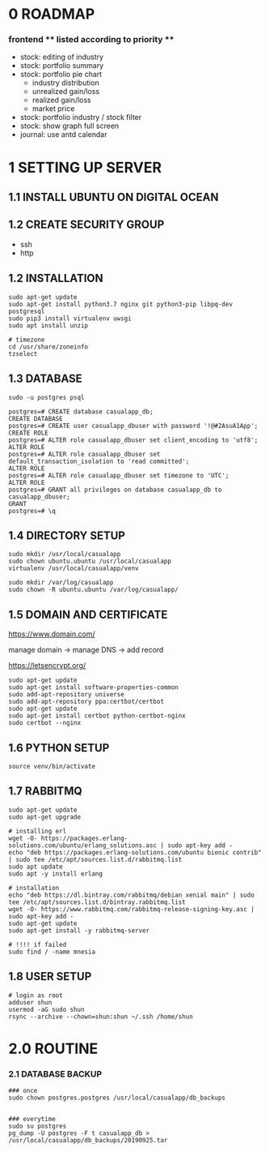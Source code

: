 # 0 ROADMAP
### frontend \** listed according to priority **

*	stock: editing of industry
*	stock: portfolio summary
*	stock: portfolio pie chart
	*	industry distribution
	*	unrealized gain/loss
	*	realized gain/loss
	*	market price
*	stock: portfolio industry / stock filter
*	stock: show graph full screen
*	journal: use antd calendar



# 1 SETTING UP SERVER

## 1.1 INSTALL UBUNTU ON DIGITAL OCEAN

## 1.2 CREATE SECURITY GROUP
* ssh
* http

## 1.2 INSTALLATION

```
sudo apt-get update
sudo apt-get install python3.7 nginx git python3-pip libpq-dev postgresql
sudo pip3 install virtualenv uwsgi
sudo apt install unzip

# timezone
cd /usr/share/zoneinfo
tzselect

```

## 1.3 DATABASE

```
sudo -u postgres psql

postgres=# CREATE database casualapp_db;
CREATE DATABASE
postgres=# CREATE user casualapp_dbuser with password '!@#2AsuA1App';
CREATE ROLE
postgres=# ALTER role casualapp_dbuser set client_encoding to 'utf8';
ALTER ROLE
postgres=# ALTER role casualapp_dbuser set default_transaction_isolation to 'read committed';
ALTER ROLE
postgres=# ALTER role casualapp_dbuser set timezone to 'UTC';
ALTER ROLE
postgres=# GRANT all privileges on database casualapp_db to casualapp_dbuser;
GRANT
postgres=# \q
```

## 1.4 DIRECTORY SETUP

```
sudo mkdir /usr/local/casualapp
sudo chown ubuntu.ubuntu /usr/local/casualapp
virtualenv /usr/local/casualapp/venv

sudo mkdir /var/log/casualapp
sudo chown -R ubuntu.ubuntu /var/log/casualapp/
```

## 1.5 DOMAIN AND CERTIFICATE

https://www.domain.com/

manage domain -> manage DNS -> add record

https://letsencrypt.org/

```
sudo apt-get update
sudo apt-get install software-properties-common
sudo add-apt-repository universe
sudo add-apt-repository ppa:certbot/certbot
sudo apt-get update
sudo apt-get install certbot python-certbot-nginx
sudo certbot --nginx
```

## 1.6 PYTHON SETUP


```
source venv/bin/activate
```

## 1.7 RABBITMQ


```
sudo apt-get update
sudo apt-get upgrade

# installing erl
wget -O- https://packages.erlang-solutions.com/ubuntu/erlang_solutions.asc | sudo apt-key add -
echo "deb https://packages.erlang-solutions.com/ubuntu bionic contrib" | sudo tee /etc/apt/sources.list.d/rabbitmq.list
sudo apt update
sudo apt -y install erlang

# installation
echo "deb https://dl.bintray.com/rabbitmq/debian xenial main" | sudo tee /etc/apt/sources.list.d/bintray.rabbitmq.list
wget -O- https://www.rabbitmq.com/rabbitmq-release-signing-key.asc | sudo apt-key add -
sudo apt-get update
sudo apt-get install -y rabbitmq-server

# !!!! if failed
sudo find / -name mnesia
```

## 1.8 USER SETUP


```
# login as root
adduser shun
usermod -aG sudo shun
rsync --archive --chown=shun:shun ~/.ssh /home/shun
```

# 2.0 ROUTINE

### 2.1 DATABASE BACKUP


```
### once
sudo chown postgres.postgres /usr/local/casualapp/db_backups


### everytime
sudo su postgres
pg_dump -U postgres -F t casualapp_db > /usr/local/casualapp/db_backups/20190925.tar
```
